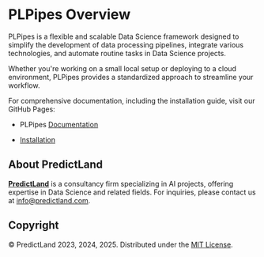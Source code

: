 # PLPipes Overview

PLPipes is a flexible and scalable Data Science framework designed to
simplify the development of data processing pipelines, integrate
various technologies, and automate routine tasks in Data Science
projects.

Whether you're working on a small local setup or deploying to a cloud
environment, PLPipes provides a standardized approach to streamline
your workflow.

For comprehensive documentation, including the installation guide,
visit our GitHub Pages:

- PLPipes [Documentation](https://predictland.github.io/PL-TEC-PLPipes)

- [Installation](https://predictland.github.io/PL-TEC-PLPipes/install/)

## About PredictLand

[**PredictLand**](https://www.predictland.com/) is a consultancy firm
specializing in AI projects, offering expertise in Data Science and
related fields. For inquiries, please contact us at
info@predictland.com.

## Copyright

© PredictLand 2023, 2024, 2025. Distributed under the [MIT
License](https://predictland.github.io/PL-TEC-PLPipes/license/).

